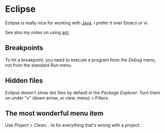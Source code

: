 # Eclipse

Eclipse is really nice for working with [Java](./java.md).
I prefer it over Emacs or vi.

See also my notes on using [ant](./ant.md).

## Breakpoints

To hit a breakpoint, you need to execute a program from the _Debug_ menu,
not from the standard _Run_ menu.

## Hidden files

Eclipse doesn't show dot files by default in the _Package Explorer_.
Turn them on under "v" (down arrow, or view, menu) > Filters.

## The most wonderful menu item

Use *Project > Clean...* to fix everything that's wrong with a project.
